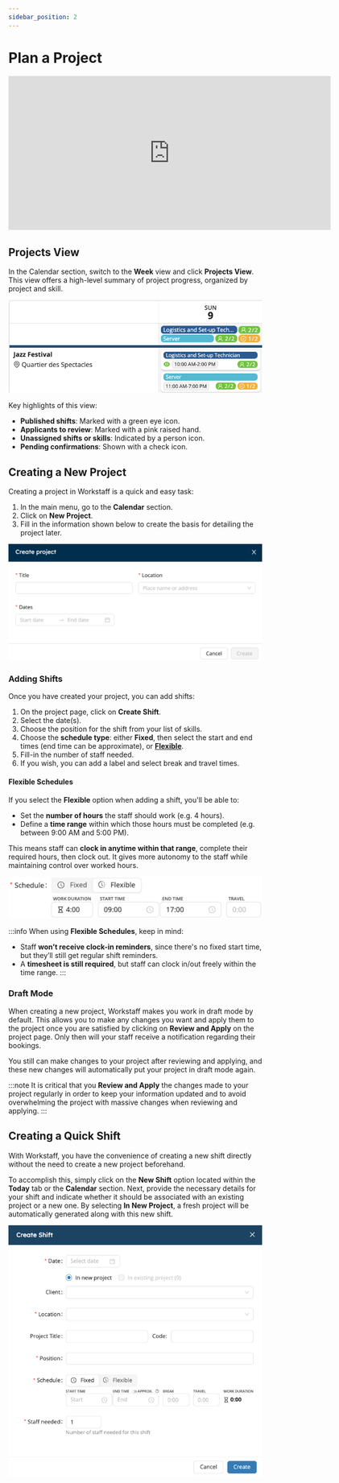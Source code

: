 ```yaml
---
sidebar_position: 2
---
```


# Plan a Project

<iframe width="640" height="306" src="https://www.loom.com/embed/987c200a36864fe9988d3527780713be" frameborder="0" webkitallowfullscreen mozallowfullscreen allowfullscreen></iframe>

## Projects View

In the Calendar section, switch to the **Week** view and click **Projects View**. This view offers a high-level summary of project progress, organized by project and skill.

![projects-view.png](Images/projects-view.png)

Key highlights of this view:
- **Published shifts**: Marked with a green eye icon.
- **Applicants to review**: Marked with a pink raised hand.
- **Unassigned shifts or skills**: Indicated by a person icon.
- **Pending confirmations**: Shown with a check icon.

## Creating a New Project

Creating a project in Workstaff is a quick and easy task:
1. In the main menu, go to the **Calendar** section.
2. Click on **New Project**.
3. Fill in the information shown below to create the basis for detailing the project later.

![create_project.png](Images/create_project.png)

### Adding Shifts 
Once you have created your project, you can add shifts: 
1. On the project page, click on **Create Shift**.
2. Select the date(s).
3. Choose the position for the shift from your list of skills.
4. Choose the **schedule type**: either **Fixed**, then select the start and end times (end time can be approximate), or [**Flexible**](#flexible-schedules).
5. Fill-in the number of staff needed.
6. If you wish, you can add a label and select break and travel times.

#### Flexible Schedules

If you select the **Flexible** option when adding a shift, you'll be able to:
- Set the **number of hours** the staff should work (e.g. 4 hours).
- Define a **time range** within which those hours must be completed (e.g. between 9:00 AM and 5:00 PM).

This means staff can **clock in anytime within that range**, complete their required hours, then clock out. It gives more autonomy to the staff while maintaining control over worked hours.

![Flexible Schedule](Images/flexible-schedule-en.png)

:::info
When using **Flexible Schedules**, keep in mind:
- Staff **won’t receive clock-in reminders**, since there's no fixed start time, but they’ll still get regular shift reminders.
- A **timesheet is still required**, but staff can clock in/out freely within the time range.
:::

### Draft Mode 

When creating a new project, Workstaff makes you work in draft mode by default. This allows you to make any changes you want and apply them to the project once you are satisfied by clicking on **Review and Apply** on the project page. Only then will your staff receive a notification regarding their bookings.

You still can make changes to your project after reviewing and applying, and these new changes will automatically put your project in draft mode again.

:::note
It is critical that you **Review and Apply** the changes made to your project regularly in order to keep your information updated and to avoid overwhelming the project with massive changes when reviewing and applying. 
:::

## Creating a Quick Shift
With Workstaff, you have the convenience of creating a new shift directly without the need to create a new project beforehand.

To accomplish this, simply click on the **New Shift** option located within the **Today** tab or the **Calendar** section. Next, provide the necessary details for your shift and indicate whether it should be associated with an existing project or a new one. By selecting **In New Project**, a fresh project will be automatically generated along with this new shift.

![new-shift-en.png](Images/new-shift-en.png)